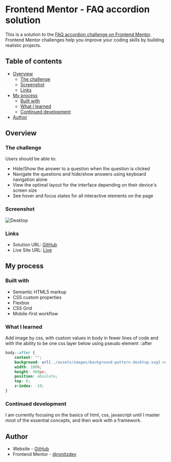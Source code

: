 # Frontend Mentor - FAQ accordion solution

This is a solution to the [FAQ accordion challenge on Frontend Mentor](https://www.frontendmentor.io/challenges/faq-accordion-wyfFdeBwBz). Frontend Mentor challenges help you improve your coding skills by building realistic projects.

## Table of contents

- [Overview](#overview)
  - [The challenge](#the-challenge)
  - [Screenshot](#screenshot)
  - [Links](#links)
- [My process](#my-process)
  - [Built with](#built-with)
  - [What I learned](#what-i-learned)
  - [Continued development](#continued-development)
- [Author](#author)

## Overview

### The challenge

Users should be able to:

- Hide/Show the answer to a question when the question is clicked
- Navigate the questions and hide/show answers using keyboard navigation alone
- View the optimal layout for the interface depending on their device's screen size
- See hover and focus states for all interactive elements on the page

### Screenshot

![Desktop](../assets/images/screenshot.png)

### Links

- Solution URL: [GitHub](https://github.com/ronitzdev/faq-accordion?tab=readme-ov-file)
- Live Site URL: [Live](https://faq-accordion-ronitzdev.netlify.app/)

## My process

### Built with

- Semantic HTML5 markup
- CSS custom properties
- Flexbox
- CSS Grid
- Mobile-first workflow

### What I learned

Add image by css, with custom values in body in fewer lines of code and with the ability to be one css layer below using pseudo element ::after

```css
body::after {
    content: "";
    background: url(../assets/images/background-pattern-desktop.svg) no-repeat center / cover;
    width: 100%;
    height: 400px;
    position: absolute;
    top: 0;
    z-index: -10;
}
```

### Continued development

I am currently focusing on the basics of html, css, javascript until I master most of the essential concepts, and then work with a framework.

## Author

- Website - [GitHub](https://github.com/ronitzdev)
- Frontend Mentor - [@ronitzdev](https://www.frontendmentor.io/profile/ronitzdev)
